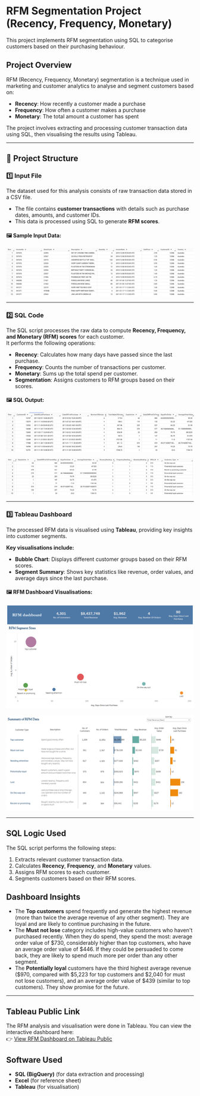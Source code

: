 # RFM Segmentation Project (Recency, Frequency, Monetary)

This project implements RFM segmentation using SQL to categorise customers based on their purchasing behaviour.

## Project Overview

RFM (Recency, Frequency, Monetary) segmentation is a technique used in marketing and customer analytics to analyse and segment customers based on:

- **Recency**: How recently a customer made a purchase  
- **Frequency**: How often a customer makes a purchase  
- **Monetary**: The total amount a customer has spent  

The project involves extracting and processing customer transaction data using SQL, then visualising the results using Tableau.

---

## 📁 Project Structure

### 1️⃣ Input File
The dataset used for this analysis consists of raw transaction data stored in a CSV file.  
- The file contains **customer transactions** with details such as purchase dates, amounts, and customer IDs.
- This data is processed using SQL to generate **RFM scores**.

#### 🖼 Sample Input Data:
![Sample Input File](img/rfm_dataset.png)  

---

### 2️⃣ SQL Code
The SQL script processes the raw data to compute **Recency, Frequency, and Monetary (RFM) scores** for each customer.  
It performs the following operations:

- **Recency**: Calculates how many days have passed since the last purchase.
- **Frequency**: Counts the number of transactions per customer.
- **Monetary**: Sums up the total spend per customer.
- **Segmentation**: Assigns customers to RFM groups based on their scores.

#### 🖼 SQL Output:
![SQL Output 1](img/sql_screenshot_1.png)

![SQL Output 2](img/sql_screenshot_2.png)

---

### 3️⃣ Tableau Dashboard
The processed RFM data is visualised using **Tableau**, providing key insights into customer segments.

**Key visualisations include:**
- **Bubble Chart**: Displays different customer groups based on their RFM scores.
- **Segment Summary**: Shows key statistics like revenue, order values, and average days since the last purchase.

#### 🖼 RFM Dashboard Visualisations:
![RFM Bubble Chart](img/rfm_dashboard_1.png)

![RFM Dashboard Detailed](img/rfm_dashboard_2.png)  

---

## SQL Logic Used

The SQL script performs the following steps:

1. Extracts relevant customer transaction data.
2. Calculates **Recency**, **Frequency**, and **Monetary** values.
3. Assigns RFM scores to each customer.
4. Segments customers based on their RFM scores.

## Dashboard Insights

- The **Top customers** spend frequently and generate the highest revenue (more than twice the average revenue of any other segment). They are loyal and are likely to continue purchasing in the future.
- The **Must not lose** category includes high-value customers who haven't purchased recently. When they do spend, they spend the most: average order value of $730, considerably higher than top customers, who have an average order value of $446. If they could be persuaded to come back, they are likely to spend much more per order than any other segment.  
- The **Potentially loyal** customers have the third highest average revenue ($970, compared with $5,223 for top customers and $2,040 for must not lose customers), and an average order value of $439 (similar to top customers). They show promise for the future.

---

## Tableau Public Link

The RFM analysis and visualisation were done in Tableau. You can view the interactive dashboard here:  
👉 [View RFM Dashboard on Tableau Public](https://public.tableau.com/app/profile/james.davies4008/viz/MAT-P3-RFMJamesDavies/Dashboard)

## Software Used

- **SQL (BigQuery)** (for data extraction and processing)  
- **Excel** (for reference sheet)  
- **Tableau** (for visualisation)  
